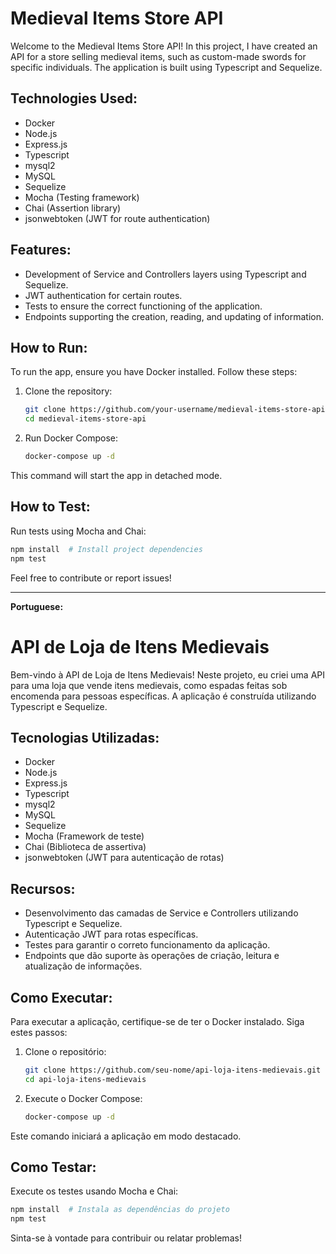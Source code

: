 # Medieval Items Store API

Welcome to the Medieval Items Store API! In this project, I have created an API for a store selling medieval items, such as custom-made swords for specific individuals. The application is built using Typescript and Sequelize.

## Technologies Used:

- Docker
- Node.js
- Express.js
- Typescript
- mysql2
- MySQL
- Sequelize
- Mocha (Testing framework)
- Chai (Assertion library)
- jsonwebtoken (JWT for route authentication)

## Features:

- Development of Service and Controllers layers using Typescript and Sequelize.
- JWT authentication for certain routes.
- Tests to ensure the correct functioning of the application.
- Endpoints supporting the creation, reading, and updating of information.

## How to Run:

To run the app, ensure you have Docker installed. Follow these steps:

1. Clone the repository:
    ```bash
    git clone https://github.com/your-username/medieval-items-store-api.git
    cd medieval-items-store-api
    ```

2. Run Docker Compose:
    ```bash
    docker-compose up -d
    ```

This command will start the app in detached mode.

## How to Test:

Run tests using Mocha and Chai:

```bash
npm install  # Install project dependencies
npm test
```

Feel free to contribute or report issues!

---

**Portuguese:**

# API de Loja de Itens Medievais

Bem-vindo à API de Loja de Itens Medievais! Neste projeto, eu criei uma API para uma loja que vende itens medievais, como espadas feitas sob encomenda para pessoas específicas. A aplicação é construída utilizando Typescript e Sequelize.

## Tecnologias Utilizadas:

- Docker
- Node.js
- Express.js
- Typescript
- mysql2
- MySQL
- Sequelize
- Mocha (Framework de teste)
- Chai (Biblioteca de assertiva)
- jsonwebtoken (JWT para autenticação de rotas)

## Recursos:

- Desenvolvimento das camadas de Service e Controllers utilizando Typescript e Sequelize.
- Autenticação JWT para rotas específicas.
- Testes para garantir o correto funcionamento da aplicação.
- Endpoints que dão suporte às operações de criação, leitura e atualização de informações.

## Como Executar:

Para executar a aplicação, certifique-se de ter o Docker instalado. Siga estes passos:

1. Clone o repositório:
    ```bash
    git clone https://github.com/seu-nome/api-loja-itens-medievais.git
    cd api-loja-itens-medievais
    ```

2. Execute o Docker Compose:
    ```bash
    docker-compose up -d
    ```

Este comando iniciará a aplicação em modo destacado.

## Como Testar:

Execute os testes usando Mocha e Chai:

```bash
npm install  # Instala as dependências do projeto
npm test
```

Sinta-se à vontade para contribuir ou relatar problemas!